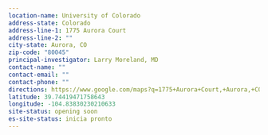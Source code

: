 ```yaml
---
location-name: University of Colorado
address-state: Colorado
address-line-1: 1775 Aurora Court
address-line-2: ""
city-state: Aurora, CO
zip-code: "80045"
principal-investigator: Larry Moreland, MD
contact-name: ""
contact-email: ""
contact-phone: ""
directions: https://www.google.com/maps?q=1775+Aurora+Court,+Aurora,+CO,+80045,+us
latitude: 39.74419471758643
longitude: -104.83830230210633
site-status: opening soon
es-site-status: inicia pronto
---
```


